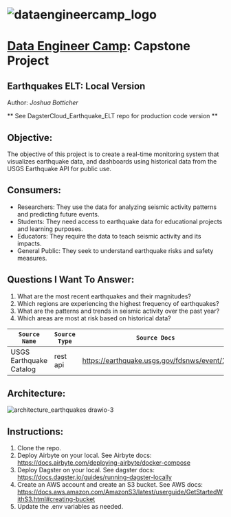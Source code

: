 # ![dataengineercamp_logo](https://github.com/user-attachments/assets/5e669390-1404-4b18-9380-6cc2ac2a5e39) 
# [Data Engineer Camp](https://dataengineercamp.com): Capstone Project

## **Earthquakes ELT: Local Version**
Author: _Joshua Botticher_

** See DagsterCloud_Earthquake_ELT repo for production code version **

## Objective:
The objective of this project is to create a real-time monitoring system that visualizes earthquake data, and dashboards using historical data from the USGS Earthquake API for public use.

## Consumers:
- Researchers: They use the data for analyzing seismic activity patterns and predicting future events.
- Students: They need access to earthquake data for educational projects and learning purposes.
- Educators: They require the data to teach seismic activity and its impacts.
- General Public: They seek to understand earthquake risks and safety measures.

## Questions I Want To Answer:
1) What are the most recent earthquakes and their magnitudes?
2) Which regions are experiencing the highest frequency of earthquakes?
3) What are the patterns and trends in seismic activity over the past year?
4) Which areas are most at risk based on historical data?


| `Source Name`  | `Source Type` | `Source Docs`                               | `Endpoint` |
| -------------  | ------------- | ------------                                | -----------|
|  USGS Earthquake Catalog    | rest api      | https://earthquake.usgs.gov/fdsnws/event/1/ | https://earthquake.usgs.gov/fdsnws/event/1/query|


## Architecture:
![architecture_earthquakes drawio-3](https://github.com/user-attachments/assets/ee4deb94-5733-4279-b6d0-1a2c31fd109c)

## Instructions:
1) Clone the repo.
2) Deploy Airbyte on your local. See Airbyte docs: https://docs.airbyte.com/deploying-airbyte/docker-compose
3) Deploy Dagster on your local. See dagster docs: https://docs.dagster.io/guides/running-dagster-locally
4) Create an AWS account and create an S3 bucket. See AWS docs: https://docs.aws.amazon.com/AmazonS3/latest/userguide/GetStartedWithS3.html#creating-bucket
5) Update the .env variables as needed.
